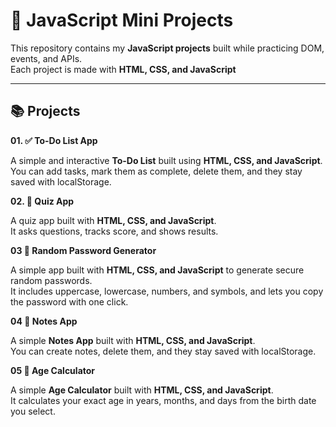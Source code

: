 # 🚀 JavaScript Mini Projects

This repository contains my **JavaScript projects** built while practicing DOM, events, and APIs.  
Each project is made with **HTML, CSS, and JavaScript**

---

## 📚 Projects
**01. ✅ To-Do List App**

A simple and interactive **To-Do List** built using **HTML, CSS, and JavaScript**.  
You can add tasks, mark them as complete, delete them, and they stay saved with localStorage.  

**02. 🧮 Quiz App**  

A quiz app built with **HTML, CSS, and JavaScript**.  
It asks questions, tracks score, and shows results.  


**03 🔑 Random Password Generator**  

A simple app built with **HTML, CSS, and JavaScript** to generate secure random passwords.  
It includes uppercase, lowercase, numbers, and symbols, and lets you copy the password with one click.  

**04 📝 Notes App** 

A simple **Notes App** built with **HTML, CSS, and JavaScript**.  
You can create notes, delete them, and they stay saved with localStorage.  

**05 🎂 Age Calculator**

A simple **Age Calculator** built with **HTML, CSS, and JavaScript**.  
It calculates your exact age in years, months, and days from the birth date you select.  
  





